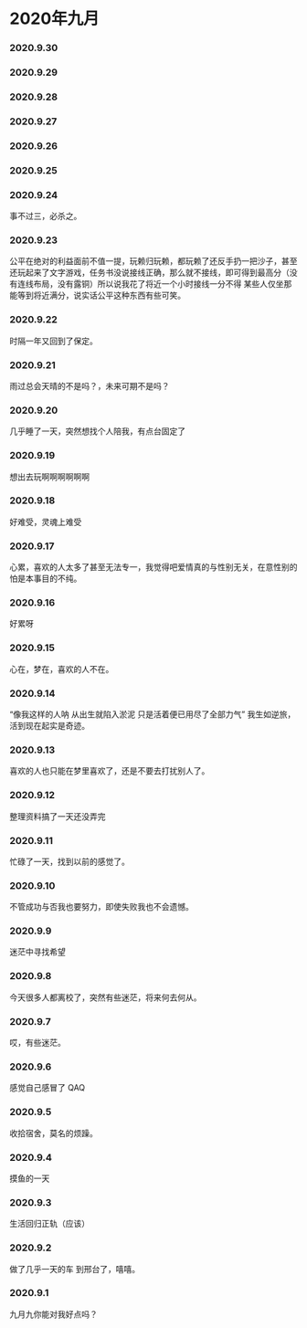 # 2020年九月

### 2020.9.30
### 2020.9.29
### 2020.9.28
### 2020.9.27
### 2020.9.26
### 2020.9.25
### 2020.9.24
事不过三，必杀之。
### 2020.9.23
公平在绝对的利益面前不值一提，玩赖归玩赖，都玩赖了还反手扔一把沙子，甚至还玩起来了文字游戏，任务书没说接线正确，那么就不接线，即可得到最高分（没有连线布局，没有露铜）所以说我花了将近一个小时接线一分不得 某些人仅坐那 能等到将近满分，说实话公平这种东西有些可笑。
### 2020.9.22
时隔一年又回到了保定。
### 2020.9.21
雨过总会天晴的不是吗？，未来可期不是吗？
### 2020.9.20
几乎睡了一天，突然想找个人陪我，有点台固定了
### 2020.9.19
想出去玩啊啊啊啊啊啊
### 2020.9.18
好难受，灵魂上难受
### 2020.9.17
心累，喜欢的人太多了甚至无法专一，我觉得吧爱情真的与性别无关，在意性别的怕是本事目的不纯。
### 2020.9.16
好累呀
### 2020.9.15
心在，梦在，喜欢的人不在。
### 2020.9.14
“像我这样的人呐 从出生就陷入淤泥 只是活着便已用尽了全部力气” 我生如逆旅，活到现在起实是奇迹。
### 2020.9.13
喜欢的人也只能在梦里喜欢了，还是不要去打扰别人了。
### 2020.9.12
整理资料搞了一天还没弄完
### 2020.9.11
忙碌了一天，找到以前的感觉了。
### 2020.9.10
不管成功与否我也要努力，即使失败我也不会遗憾。
### 2020.9.9
迷茫中寻找希望
### 2020.9.8
今天很多人都离校了，突然有些迷茫，将来何去何从。
### 2020.9.7
哎，有些迷茫。
### 2020.9.6
感觉自己感冒了 QAQ
### 2020.9.5
收拾宿舍，莫名的烦躁。
### 2020.9.4
摸鱼的一天
### 2020.9.3
生活回归正轨（应该）
### 2020.9.2
做了几乎一天的车 到邢台了，嘻嘻。
### 2020.9.1
九月九你能对我好点吗？

